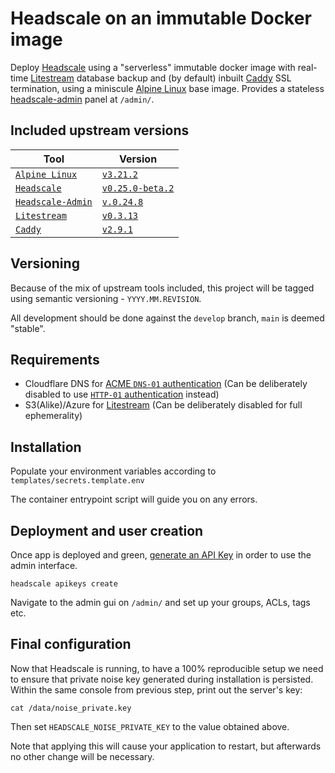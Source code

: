 # Headscale on an immutable Docker image

Deploy [Headscale][headscale] using a "serverless" immutable docker image with real-time [Litestream][litestream] database backup and (by default) inbuilt [Caddy][caddy] SSL termination, using a miniscule [Alpine Linux](alpine-linux) base image. Provides a stateless [headscale-admin](headscale-admin) panel at `/admin/`.

## Included upstream versions

| Tool | Version |
|---|---|
| [`Alpine Linux`](alpine-linux) | [`v3.21.2`](https://git.alpinelinux.org/aports/log/?h=v3.21.2)
| [`Headscale`](headscale) | [`v0.25.0-beta.2`](https://github.com/juanfont/headscale/releases/tag/v0.25.0-beta.2) |
| [`Headscale-Admin`](headscale-admin) | [`v.0.24.8`](https://github.com/GoodiesHQ/headscale-admin/releases/tag/v0.24.8) |
| [`Litestream`](litestream) | [`v0.3.13`](https://github.com/benbjohnson/litestream/releases/tag/v0.3.13) |
| [`Caddy`](caddy) | [`v2.9.1`](https://github.com/caddyserver/caddy/releases/tag/v2.9.1) |

## Versioning

Because of the mix of upstream tools included, this project will be tagged using semantic versioning - `YYYY.MM.REVISION`.

All development should be done against the `develop` branch, `main` is deemed "stable".

## Requirements

* Cloudflare DNS for [ACME `DNS-01` authentication](dns-01-challenge) (Can be deliberately disabled to use [`HTTP-01` authentication](http-01-challenge) instead)
* S3(Alike)/Azure for [Litestream][litestream] (Can be deliberately disabled for full ephemerality)

## Installation

Populate your environment variables according to `templates/secrets.template.env`

The container entrypoint script will guide you on any errors.

## Deployment and user creation

Once app is deployed and green, [generate an API Key](headscale-usage) in order to use the admin interface.

```console
headscale apikeys create
```

Navigate to the admin gui on `/admin/` and set up your groups, ACLs, tags etc.

## Final configuration

Now that Headscale is running, to have a 100% reproducible setup we need to ensure that private noise key generated during installation is persisted. Within the same console from previous step, print out the server's key:

```console
cat /data/noise_private.key
```

Then set `HEADSCALE_NOISE_PRIVATE_KEY` to the value obtained above.

Note that applying this will cause your application to restart, but afterwards no other change will be necessary.

[headscale]: https://github.com/juanfont/headscale
[litestream]: https://litestream.io/
[headscale-admin]: https://github.com/GoodiesHQ/headscale-admin
[alpine-linux]: https://www.alpinelinux.org/
[dns-01-challenge]: https://letsencrypt.org/docs/challenge-types/#dns-01-challenge
[http-01-challenge]: https://letsencrypt.org/docs/challenge-types/#http-01-challenge
[headscale-usage]: https://headscale.net/stable/ref/remote-cli/#create-an-api-key
[caddy]: https://caddyserver.com/
